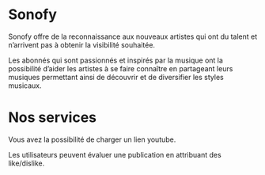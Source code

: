 # Sonofy

Sonofy offre de la reconnaissance aux nouveaux artistes qui ont du talent et n’arrivent pas à obtenir la visibilité souhaitée.

Les abonnés qui sont passionnés et inspirés par la musique ont la possibilité d’aider les artistes à se faire connaître en partageant leurs musiques permettant ainsi de découvrir et de diversifier les styles musicaux.

# Nos services

Vous avez la possibilité de charger un lien youtube.

Les utilisateurs peuvent évaluer une publication en attribuant des like/dislike.

